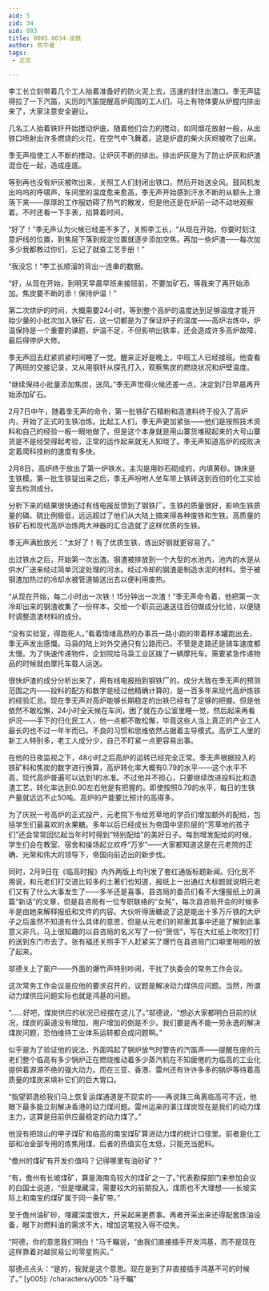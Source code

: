 ```yaml
---
aid: 5
zid: 34
uid: 883
title: 0005.0034-出铁
author: 吹牛者
tags: 
 - 正文

---
```




  李工长立刻带着几个工人抬着准备好的防火泥上去，迅速的封住出渣口。季无声猛得拉了一下汽笛，尖厉的汽笛提醒高炉周围的工人们，马上有物体要从炉膛内排出来了，大家注意安全避让。

  几名工人抬着铁钎开始搅动炉底，随着他们合力的搅动，如同烟花放射一般，从出铁口喷射出许多燃烧的火花，在空气中飞舞着。这是炉底的柴火灰烬被吹了出来。

  季无声指使工人不断的搅动，让炉灰不断的排出。排出炉灰是为了防止炉灰和炉渣混合在一起，造成座底。

  等到再也没有炉灰被吹出来，关照工人们封闭出铁口。然后开始送全风。鼓风机发出呜呜的呼啸声，车间里的温度愈来愈高，季无声开始感到汗水不断的从额头上滑落下来——厚厚的工作服妨碍了热气的散发，但是他还是在炉前一动不动地观察着。不时还看一下手表，掐算着时间。

  “好了！”季无声认为火候已经差不多了，关照李工长，“从现在开始，你要时刻注意炉线的位置，到焦层下落到规定位置就逐步添加空焦。再加一些炉渣——每次加多少我都教过你们，忘记了就查工艺手册！”

  “我没忘！”李工长顺溜的背出一连串的数据。

  “好，从现在开始，到明天早晨早班来接班前，不要加矿石，等我来了再开始添加。焦炭要不断的添！保持炉温！”

  第二次烘炉的时间，大概需要24小时，等到整个高炉的温度达到足够温度才能开始少量的小批次加入铁矿石，这一切都是为了保证炉子的温度——高炉冶炼中，炉温保持是一个重要的课题，炉温不足，不但影响出铁率，还会造成许多高炉故障，最后得停炉大修。

  季无声回去赶紧抓紧时间睡了一觉。醒来正好是晚上，中班工人已经接班。他查看了两班的交接记录，又从用钢钎从探孔打入，观察焦炭的燃烧状况和炉壁温度。

  “继续保持小批量添加焦炭，送风。”季无声觉得火候还差一点，决定到7日早晨再开始添加矿石。

  2月7日中午，随着季无声的命令，第一批铁矿石精粉和造渣料终于投入了高炉内，开始了正式的生铁冶炼。比起工人们，季无声更加紧张——他们是按照技术资料和自己的经验一板一眼地做了，但是这个本身就是用山寨货堆砌起来的大号山寨货是不是经受得起考验，正常的运作起来就无人知晓了。季无声知道高炉的成败决定着爬科技树的速度有多快。

  2月8日，高炉终于放出了第一炉铁水，主沟是用砂石砌成的，内填黄砂。铸床是生铁模。第一批生铁锭出来之后，季无声吩咐人坐车带上铁砖送到百仞的化工实验室去检测成分。

  分析下来的结果很快通过有线电报反馈到了钢铁厂。生铁的质量很好，影响生铁质量的磷、硫比例极低，远远超过了他们从大陆上搞来得各种废铁和生铁。高质量的铁矿石和现代高炉冶炼两大神器的汇合造就了这样优质的生铁。

  季无声满脸放光：“太好了！有了优质生铁，炼出好钢就更容易了。”

  出过铁水之后，开始第一次出渣。钢渣被排放到一个大型的水池内，池内的水是从供水厂送来经过简单沉淀处理的河水。经过冷却的钢渣是制造水泥的材料。至于被钢渣加热过的冷却水被管道输送出去以便利用废热。

  “从现在开始，每二小时出一次铁！15分钟出一次渣！”季无声命令着，他把第一次冷却出来的钢渣收集了一份样本，交给一个职员迅速送往百仞做成分化验，以便随时调整造渣材料的成分。

  “没有实验室，得跑死人。”看着情绪高昂的办事员一路小跑的带着样本罐跑出去，季无声发出感慨。马袅的陆上对外交通只有公路而已，不管是走路还是骑车速度都太慢。为了快速传递物件，企划院给马袅工业区拨了一辆摩托车。需要紧急传递物品的时候就由摩托车载人运送。

  很快炉渣的成分分析出来了，用有线电报拍到钢铁厂的。成分大致在季无声的预测范围之内——投料的配方和数字是经过他精确计算的，是一百多年来现代高炉炼铁的经验汇总。现在季无声对高炉能够长期稳定的出铁已经有了足够的把握。但是他依然不敢松懈，24小时全天候在车间，困了就在办公室里睡一觉，然后起来再看炉况——手下的归化民工人，他一点都不敢松懈，毕竟这些人当上真正的产业工人最长的也不过一年半而已。不良的习惯和思维依然占据着主导模式。高炉工人里的新工人特别多，老工人成分少，自己不盯紧一点更容易出事。

  在他的日夜监视之下，48小时之后高炉的运转已经完全正常。季无声根据投入的铁矿料和焦炭的数字进行换算，高炉转化率大概有0.79的水平——这个水平不高，现代高炉普遍可以达到1的水准。不过他并不担心，只要继续改进投料比和造渣工艺，转化率达到0.90左右他是有把握的。即使按照0.79的水平，每日的生铁产量就远远不止50吨。高炉的产能要比预计的高得多。

  为了庆祝一号高炉的正式投产，元老院下令给芳草地的学员们增加额外的配给，包括学生们最喜欢的水果糖。多年以后已经成长为帝国中坚阶层的“芳草地的孩子们”还会常常回忆起当年时时得到“特别配给”的美好日子。每到增发配给的时候，学生们会在教室、宿舍和操场起立欢呼“万岁”——大家都知道这是在元老院的正确、光荣和伟大的领导下，帝国向前迈出的新步伐。

  同时，2月9日在《临高时报》内外两版上均刊发了套红通版标题新闻。归化民不用说，和元老们打交道比较多的土著们也知道，报纸上一出通红大标题就说明元老们又有了什么大事发生了——多半还是喜事。县咨局的委员们看不大懂报纸上的满篇“新话”的文章，但是县咨局有一位专职联络的“女髡”，每次县咨局开会的时候多半是由她来解释报纸和文件的内容。大伙听得唐糖说了这是能出十多万斤铁的大炉子之后虽然不知道有什么具体的意思，但是从元老们的郑重其事中还是了解到此事意义非凡，马上很知趣的以县咨局的名义写了一份“贺信”，写在大红纸上吹吹打打的送到东门市去了。张有福还关照手下人赶紧买了爆竹在县咨局门口噼里啪啦的放了起来。

  邬德关上了窗户——外面的爆竹声特别吵闹，干扰了执委会的常务工作会议。

  这次常务工作会议是应他的要求召开的，议题是解决动力煤供应问题。当然，所谓动力煤供应问题实际也就是鸿基的问题。

  “……好吧，煤炭供应的状况已经摆在这儿了。”邬德说，“想必大家都明白目前的状况，煤炭的渠道没有增加，用户增加的倒是不少。我们要是再不能一劳永逸的解决煤炭问题，恐怕维持工业体系运转都会成问题啊。”

  似乎是为了验证他的说法，外面鸣起了锅炉放气时警告的汽笛声——提醒在座的元老们整个临高有多少锅炉正在燃烧推动着多少蒸汽机在不知疲倦的为临高的工业化提供着源源不绝的强大动力。而在三亚、香港、雷州还有许许多多的锅炉等待着高质量的煤炭来填补它们的巨大胃口。

  “指望郭逸给我们马上恢复运煤通道是不现实的——再说珠三角离临高可不近，他眼下最多能立刻解决香港的动力煤问题。雷州运来的湛江煤炭现在是我们的动力煤主力，这算是目前供应最稳定的动力煤了。”

  他没有把琼山的甲子煤矿和临高的南宝煤矿算进动力煤的统计口径里。前者是化工部和冶金部专用的炼焦用煤，后者的热值实在太低，只能充当肥料。

  “儋州的煤矿有开发价值吗？记得哪里有油砂矿？”

  “有，儋州有长坡煤矿，算是海南岛较大的煤矿之一了。”代表勘探部门来参加会议的白国士说道，“但是埋藏深，需要较大的前期投入。煤质也不大理想——长坡实际上和南宝的煤矿属于同一条矿带。”

  至于儋州油矿砂，埋藏深度很大，开采起来更费事。再者开采出来还得配套炼油设备，眼下对燃料油的需求不大，增加这笔投入得不偿失。

  “阿德，你的意思我们明白！”马千瞩说，“由我们直接插手开发鸿基，而不是现在这样靠着对越贸易公司零星购买。”

  邬德点点头：“是的，我就是这个意思。现在是到了非直接插手鸿基不可的时候了。”
[y005]: /characters/y005 "马千瞩"


